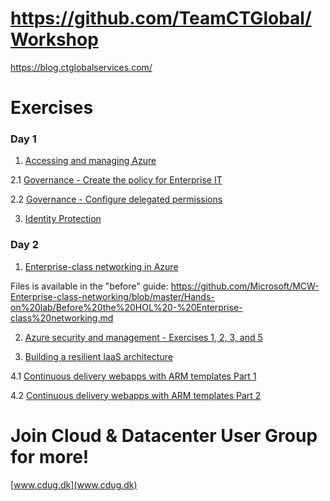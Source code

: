 # https://github.com/TeamCTGlobal/Workshop

https://blog.ctglobalservices.com/

# Exercises 

### Day 1
1. [Accessing and managing Azure](Accessing%20and%20Managing%20Azure.md)

2.1 [Governance - Create the policy for Enterprise IT](https://github.com/Microsoft/MCW-Enterprise-ready-cloud/blob/master/Hands-on%20lab/HOL%20step-by-step%20-%20Enterprise-ready%20cloud.md#solution-architecture)

2.2 [Governance - Configure delegated permissions](https://github.com/Microsoft/MCW-Enterprise-ready-cloud/blob/master/Hands-on%20lab/HOL%20step-by-step%20-%20Enterprise-ready%20cloud.md#exercise-2-configure-delegated-permissions)

3. [Identity Protection](/Identity%20Protection/Identity%20Protection.md)

### Day 2
1. [Enterprise-class networking in Azure](https://github.com/Microsoft/MCW-Enterprise-class-networking/blob/master/Hands-on%20lab/HOL%20step-by-step%20-%20Enterprise-class%20networking%20in%20Azure.md)

Files is available in the "before" guide:
https://github.com/Microsoft/MCW-Enterprise-class-networking/blob/master/Hands-on%20lab/Before%20the%20HOL%20-%20Enterprise-class%20networking.md

2. [Azure security and management - Exercises 1, 2, 3, and 5](https://github.com/Microsoft/MCW-Azure-security-and-management/blob/master/Hands-on%20lab/HOL%20step-by-step%20-%20Azure%20security%20and%20management.md)

3. [Building a resilient IaaS architecture](https://github.com/Microsoft/MCW-Building-a-resilient-IaaS-architecture/blob/master/Hands-on%20lab/HOL%20step-by%20step%20-%20Building%20a%20resilient%20IaaS%20architecture.md)

4.1 [Continuous delivery webapps with ARM templates Part 1](https://cloudmechanic.net/2017/10/05/continuous-delivery-webapps-with-arm-templates-part-1/)

4.2 [Continuous delivery webapps with ARM templates Part 2](https://cloudmechanic.net/2017/12/12/continuous-delivery-webapps-with-arm-templates-part-2/)


# Join Cloud & Datacenter User Group for more! 
[www.cdug.dk](www.cdug.dk)
